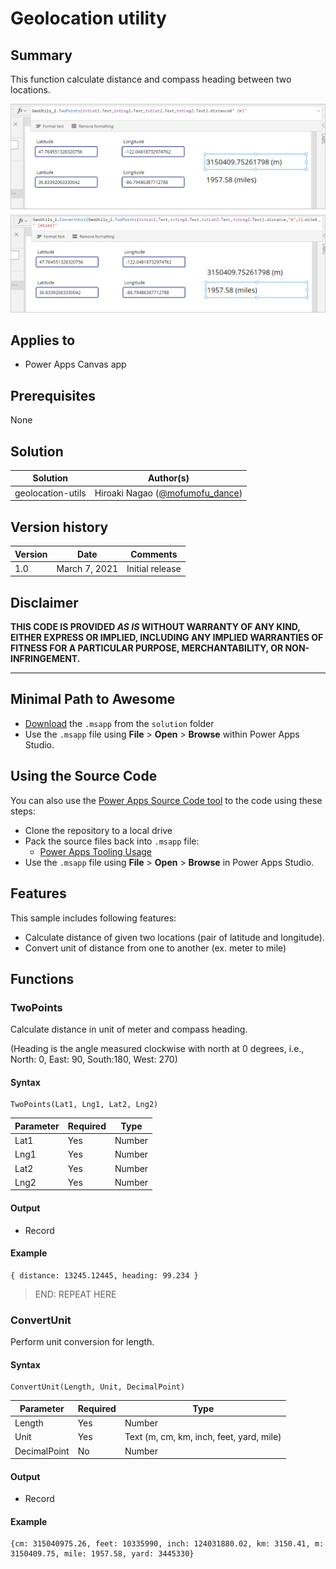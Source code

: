 # Geolocation utility

## Summary

This function calculate distance and compass heading between two locations.

![picture of the sample](assets/preview.png)

## Applies to

* Power Apps Canvas app



## Prerequisites

None

## Solution

Solution|Author(s)
--------|---------
geolocation-utils | Hiroaki Nagao ([@mofumofu_dance](https://twitter.com/mofumofu_dance))

## Version history

Version|Date|Comments
-------|----|--------
1.0|March 7, 2021|Initial release

## Disclaimer

**THIS CODE IS PROVIDED *AS IS* WITHOUT WARRANTY OF ANY KIND, EITHER EXPRESS OR IMPLIED, INCLUDING ANY IMPLIED WARRANTIES OF FITNESS FOR A PARTICULAR PURPOSE, MERCHANTABILITY, OR NON-INFRINGEMENT.**

---

## Minimal Path to Awesome

* [Download](solution\YOURAPPNAME.msapp) the `.msapp` from the `solution` folder
* Use the `.msapp` file using **File** > **Open** > **Browse** within Power Apps Studio.


## Using the Source Code

  You can also use the [Power Apps Source Code tool](https://github.com/microsoft/PowerApps-Language-Tooling) to the code using these steps:
* Clone the repository to a local drive
* Pack the source files back into `.msapp` file:
  * [Power Apps Tooling Usage](https://github.com/microsoft/PowerApps-Language-Tooling)
* Use the `.msapp` file using **File** > **Open** > **Browse** in Power Apps Studio.

## Features

This sample includes following features:

* Calculate distance of given two locations (pair of latitude and longitude).
* Convert unit of distance from one to another (ex. meter to mile)

## Functions

### TwoPoints

Calculate distance in unit of meter and compass heading.

(Heading is the angle measured clockwise with north at 0 degrees, i.e., North: 0, East: 90, South:180, West: 270)

#### Syntax

```excel
TwoPoints(Lat1, Lng1, Lat2, Lng2)
```


Parameter | Required | Type
---|---|---
Lat1 | Yes | Number
Lng1 | Yes | Number
Lat2 | Yes | Number
Lng2 | Yes | Number



#### Output

* Record

#### Example


```excel
{ distance: 13245.12445, heading: 99.234 }
```
> END: REPEAT HERE
### ConvertUnit

Perform unit conversion for length.

#### Syntax

```excel
ConvertUnit(Length, Unit, DecimalPoint)
```


Parameter | Required | Type
---|---|---
Length | Yes | Number
Unit | Yes | Text (m, cm, km, inch, feet, yard, mile)
DecimalPoint | No | Number



#### Output

* Record

#### Example


```excel
{cm: 315040975.26, feet: 10335990, inch: 124031880.02, km: 3150.41, m: 3150409.75, mile: 1957.58, yard: 3445330}
```
